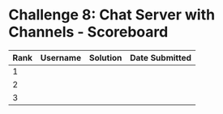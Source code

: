 # Challenge 8: Chat Server with Channels - Scoreboard

| Rank | Username | Solution | Date Submitted |
|------|----------|----------|----------------|
| 1    |          |          |                |
| 2    |          |          |                |
| 3    |          |          |                | 